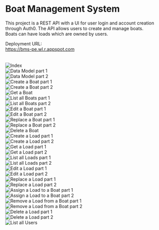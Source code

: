 # Boat Management System

This project is a REST API with a UI for user login and account creation through Auth0. The API allows users to create and manage boats.\
Boats can have loads which are owned by users.

Deployment URL:\
https://bms-pe.wl.r.appspot.com
\
\
\
![Index](https://github.com/emmanueposu/Boat-Management-System/blob/main/api_specification/1702563037831-1f11ce2c-23b8-4a6e-bfb5-9e0501d723c2_1.jpg)\
![Data Model part 1](https://github.com/emmanueposu/Boat-Management-System/blob/main/api_specification/1702563037831-1f11ce2c-23b8-4a6e-bfb5-9e0501d723c2_2.jpg)\
![Data Model part 2](https://github.com/emmanueposu/Boat-Management-System/blob/main/api_specification/1702563037831-1f11ce2c-23b8-4a6e-bfb5-9e0501d723c2_3.jpg)\
![Create a Boat part 1](https://github.com/emmanueposu/Boat-Management-System/blob/main/api_specification/1702563037831-1f11ce2c-23b8-4a6e-bfb5-9e0501d723c2_4.jpg)\
![Create a Boat part 2](https://github.com/emmanueposu/Boat-Management-System/blob/main/api_specification/1702563037831-1f11ce2c-23b8-4a6e-bfb5-9e0501d723c2_5.jpg)\
![Get a Boat](https://github.com/emmanueposu/Boat-Management-System/blob/main/api_specification/1702563037831-1f11ce2c-23b8-4a6e-bfb5-9e0501d723c2_6.jpg)\
![List all Boats part 1](https://github.com/emmanueposu/Boat-Management-System/blob/main/api_specification/1702563037831-1f11ce2c-23b8-4a6e-bfb5-9e0501d723c2_7.jpg)\
![List all Boats part 2](https://github.com/emmanueposu/Boat-Management-System/blob/main/api_specification/1702563037831-1f11ce2c-23b8-4a6e-bfb5-9e0501d723c2_8.jpg)\
![Edit a Boat part 1](https://github.com/emmanueposu/Boat-Management-System/blob/main/api_specification/1702563037831-1f11ce2c-23b8-4a6e-bfb5-9e0501d723c2_9.jpg)\
![Edit a Boat part 2](https://github.com/emmanueposu/Boat-Management-System/blob/main/api_specification/1702563037831-1f11ce2c-23b8-4a6e-bfb5-9e0501d723c2_10.jpg)\
![Replace a Boat part 1](https://github.com/emmanueposu/Boat-Management-System/blob/main/api_specification/1702563037831-1f11ce2c-23b8-4a6e-bfb5-9e0501d723c2_11.jpg)\
![Replace a Boat part 2](https://github.com/emmanueposu/Boat-Management-System/blob/main/api_specification/1702563037831-1f11ce2c-23b8-4a6e-bfb5-9e0501d723c2_12.jpg)\
![Delete a Boat](https://github.com/emmanueposu/Boat-Management-System/blob/main/api_specification/1702563037831-1f11ce2c-23b8-4a6e-bfb5-9e0501d723c2_13.jpg)\
![Create a Load part 1](https://github.com/emmanueposu/Boat-Management-System/blob/main/api_specification/1702563037831-1f11ce2c-23b8-4a6e-bfb5-9e0501d723c2_14.jpg)\
![Create a Load part 2](https://github.com/emmanueposu/Boat-Management-System/blob/main/api_specification/1702563037831-1f11ce2c-23b8-4a6e-bfb5-9e0501d723c2_15.jpg)\
![Get a Load part 1](https://github.com/emmanueposu/Boat-Management-System/blob/main/api_specification/1702563037831-1f11ce2c-23b8-4a6e-bfb5-9e0501d723c2_16.jpg)\
![Get a Load part 2](https://github.com/emmanueposu/Boat-Management-System/blob/main/api_specification/1702563037831-1f11ce2c-23b8-4a6e-bfb5-9e0501d723c2_17.jpg)\
![List all Loads part 1](https://github.com/emmanueposu/Boat-Management-System/blob/main/api_specification/1702563037831-1f11ce2c-23b8-4a6e-bfb5-9e0501d723c2_18.jpg)\
![List all Loads part 2](https://github.com/emmanueposu/Boat-Management-System/blob/main/api_specification/1702563037831-1f11ce2c-23b8-4a6e-bfb5-9e0501d723c2_19.jpg)\
![Edit a Load part 1](https://github.com/emmanueposu/Boat-Management-System/blob/main/api_specification/1702563037831-1f11ce2c-23b8-4a6e-bfb5-9e0501d723c2_20.jpg)\
![Edit a Load part 2](https://github.com/emmanueposu/Boat-Management-System/blob/main/api_specification/1702563037831-1f11ce2c-23b8-4a6e-bfb5-9e0501d723c2_21.jpg)\
![Replace a Load part 1](https://github.com/emmanueposu/Boat-Management-System/blob/main/api_specification/1702563037831-1f11ce2c-23b8-4a6e-bfb5-9e0501d723c2_22.jpg)\
![Replace a Load part 2](https://github.com/emmanueposu/Boat-Management-System/blob/main/api_specification/1702563037831-1f11ce2c-23b8-4a6e-bfb5-9e0501d723c2_23.jpg)\
![Assign a Load to a Boat part 1](https://github.com/emmanueposu/Boat-Management-System/blob/main/api_specification/1702563037831-1f11ce2c-23b8-4a6e-bfb5-9e0501d723c2_24.jpg)\
![Assign a Load to a Boat part 2](https://github.com/emmanueposu/Boat-Management-System/blob/main/api_specification/1702563037831-1f11ce2c-23b8-4a6e-bfb5-9e0501d723c2_25.jpg)\
![Remove a Load from a Boat part 1](https://github.com/emmanueposu/Boat-Management-System/blob/main/api_specification/1702563037831-1f11ce2c-23b8-4a6e-bfb5-9e0501d723c2_26.jpg)\
![Remove a Load from a Boat part 2](https://github.com/emmanueposu/Boat-Management-System/blob/main/api_specification/1702563037831-1f11ce2c-23b8-4a6e-bfb5-9e0501d723c2_27.jpg)\
![Delete a Load part 1](https://github.com/emmanueposu/Boat-Management-System/blob/main/api_specification/1702563037831-1f11ce2c-23b8-4a6e-bfb5-9e0501d723c2_28.jpg)\
![Delete a Load part 2](https://github.com/emmanueposu/Boat-Management-System/blob/main/api_specification/1702563037831-1f11ce2c-23b8-4a6e-bfb5-9e0501d723c2_29.jpg)\
![List all Users](https://github.com/emmanueposu/Boat-Management-System/blob/main/api_specification/1702563037831-1f11ce2c-23b8-4a6e-bfb5-9e0501d723c2_30.jpg)
